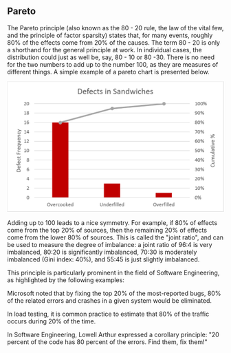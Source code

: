 
Pareto
------

The Pareto principle (also known as the 80 - 20 rule, the law of the vital few,
and the principle of factor sparsity) states that, for many events, roughly 80%
of the effects come from 20% of the causes. The term 80 - 20 is only a shorthand
for the general principle at work. In individual cases, the distribution could
just as well be, say, 80 - 10 or 80 -30. There is no need for the two numbers to
add up to the number 100, as they are measures of different things. A simple
example of a pareto chart is presented below.

![](images/pareto_chart.png "Pareto Chart")

Adding up to 100 leads to a nice symmetry. For example, if 80% of effects come
from the top 20% of sources, then the remaining 20% of effects come from the
lower 80% of sources. This is called the "joint ratio", and can be used to
measure the degree of imbalance: a joint ratio of 96:4 is very imbalanced, 80:20
is significantly imbalanced, 70:30 is moderately imbalanced (Gini index: 40%), and
55:45 is just slightly imbalanced.

This principle is particularly prominent in the field of Software Engineering,
as highlighted by the following examples:

Microsoft noted that by fixing the top 20% of the most-reported bugs, 80% of the
related errors and crashes in a given system would be eliminated.

In load testing, it is common practice to estimate that 80% of the traffic occurs
during 20% of the time.

In Software Engineering, Lowell Arthur expressed a corollary principle: "20 percent
of the code has 80 percent of the errors. Find them, fix them!"
